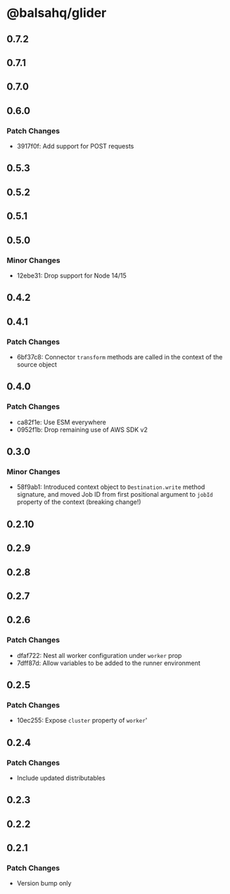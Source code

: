 # @balsahq/glider

## 0.7.2

## 0.7.1

## 0.7.0

## 0.6.0

### Patch Changes

- 3917f0f: Add support for POST requests

## 0.5.3

## 0.5.2

## 0.5.1

## 0.5.0

### Minor Changes

- 12ebe31: Drop support for Node 14/15

## 0.4.2

## 0.4.1

### Patch Changes

- 6bf37c8: Connector `transform` methods are called in the context of the source object

## 0.4.0

### Patch Changes

- ca82f1e: Use ESM everywhere
- 0952f1b: Drop remaining use of AWS SDK v2

## 0.3.0

### Minor Changes

- 58f9ab1: Introduced context object to `Destination.write` method signature, and moved Job ID from first positional argument to `jobId` property of the context (breaking change!)

## 0.2.10

## 0.2.9

## 0.2.8

## 0.2.7

## 0.2.6

### Patch Changes

- dfaf722: Nest all worker configuration under `worker` prop
- 7dff87d: Allow variables to be added to the runner environment

## 0.2.5

### Patch Changes

- 10ec255: Expose `cluster` property of `worker`'

## 0.2.4

### Patch Changes

- Include updated distributables

## 0.2.3

## 0.2.2

## 0.2.1

### Patch Changes

- Version bump only
